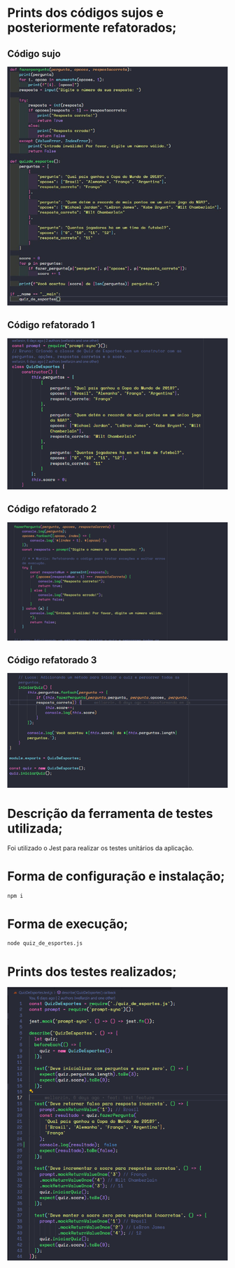 # Prints dos códigos sujos e posteriormente refatorados;
## Código sujo
![alt text](./images/codigo_sujo.jpeg)

## Código refatorado 1
![alt text](./images/codigo_limpo1.png)
## Código refatorado 2
![alt text](./images/codigo_limpo2.png)
## Código refatorado 3
![alt text](./images/codigo_limpo3.png)

# Descrição da ferramenta de testes utilizada;
 Foi utilizado o Jest para realizar os testes unitários da aplicação.

# Forma de configuração e instalação;
````bash
npm i
````
# Forma de execução;
````bash
node quiz_de_esportes.js
````

# Prints dos testes realizados;
![alt text](./images/print_testes.png)
